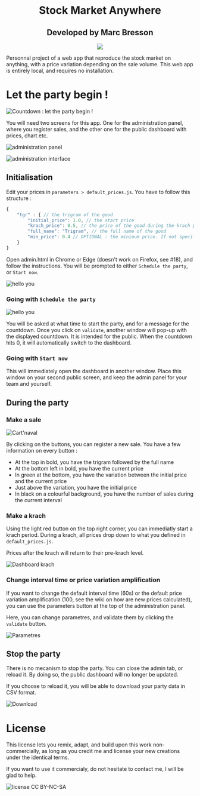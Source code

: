 <div align="center">
    <h1>Stock Market Anywhere</h1>
    <h2>Developed by Marc Bresson</h2>
    <p align="center">
        <a href="https://linkedin.com/in/marc--bresson"><img src="https://img.shields.io/badge/-LinkedIn-black.svg?style=for-the-badge&logo=linkedin&colorB=555"/></a>
    </p>
</div>

Personnal project of a web app that reproduce the stock market on anything, with a price variation depending on the sale volume. This web app is entirely local, and requires no installation.

# Let the party begin !

![Countdown : let the party begin !](images/countdown.png)

You will need two screens for this app. One for the administration panel, where you register sales, and the other one for the public dashboard with prices, chart etc.

![administration panel](images/admin.png)

![administration interface](images/dashboard_normal_1.png)

## Initialisation

Edit your prices in `parameters > default_prices.js`. You have to follow this structure :

```js
{
    "tgr" : { // the trigram of the good
        "initial_price": 1.0, // the start price
        "krach_price": 0.5, // the price of the good during the krach periods
        "full_name": "Trigram", // the full name of the good
        "min_price": 0.4 // OPTIONAL : the minimum price. If not specified, the good will not have any limit, and will be regulated by the market
    }
}
```

Open admin.html in Chrome or Edge (doesn't work on Firefox, see #18), and follow the instructions. You will be prompted to either `Schedule the party`, or `Start now`.

![hello you](images/hello_you.png)

### Going with `Schedule the party`

![hello you](images/schedule_the_party.png)

You will be asked at what time to start the party, and for a message for the countdown. Once you click on `validate`, another window will pop-up with the displayed countdown. It is intended for the public. When the countdown hits 0, it will automatically switch to the dashboard.

### Going with `Start now`

This will immediately open the dashboard in another window. Place this window on your second public screen, and keep the admin panel for your team and yourself.

## During the party

### Make a sale

![Cart'naval](images/cartnaval.png)

By clicking on the buttons, you can register a new sale. You have a few information on every button :
- At the top in bold, you have the trigram followed by the full name
- At the bottom left in bold, you have the current price
- In green at the bottom, you have the variation between the initial price and the current price
- Just above the variation, you have the initial price
- In black on a colourful background, you have the number of sales during the current interval

### Make a krach

Using the light red button on the top right corner, you can immediatly start a krach period. During a krach, all prices drop down to what you defined in `default_prices.js`.

Prices after the krach will return to their pre-krach level.

![Dashboard krach](images/dashboard_krach.png)

### Change interval time or price variation amplification

If you want to change the default interval time (60s) or the default price variation amplification (100, see the wiki on how are new prices calculated), you can use the parameters button at the top of the administration panel.

Here, you can change parametres, and validate them by clicking the `validate` button.

![Parametres](images/parametres.png)

## Stop the party

There is no mecanism to stop the party. You can close the admin tab, or reload it. By doing so, the public dashboard will no longer be updated.

If you choose to reload it, you will be able to download your party data in CSV format.

![Download](images/party_going.png)

# License

This license lets you remix, adapt, and build upon this work non-commercially, as long as you credit me and license your new creations under the identical terms.

If you want to use it commercialy, do not hesitate to contact me, I will be glad to help.

![license CC BY-NC-SA](images/license.png)
